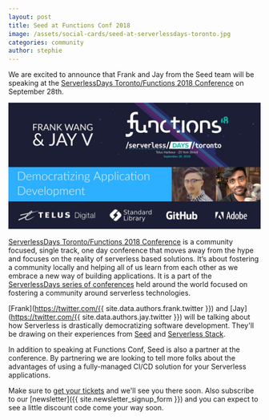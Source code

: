 ```yaml
---
layout: post
title: Seed at Functions Conf 2018
image: /assets/social-cards/seed-at-serverlessdays-toronto.jpg
categories: community
author: stephie
---
```


We are excited to announce that Frank and Jay from the Seed team will be speaking at the [ServerlessDays Toronto/Functions 2018 Conference](https://functions.events/2018/toronto/) on September 28th.

[![Seed at ServerlessDays Toronto](/assets/social-cards/seed-at-serverlessdays-toronto.jpg)](https://functions.events/2018/toronto/)

[ServerlessDays Toronto/Functions 2018 Conference](https://functions.events/2018/toronto/) is a community focused, single track, one day conference that moves away from the hype and focuses on the reality of serverless based solutions. It’s about fostering a community locally and helping all of us learn from each other as we embrace a new way of building applications. It is a part of the [ServerlessDays series of conferences](https://serverlessdays.io) held around the world focused on fostering a community around serverless technologies.

[Frank](https://twitter.com/{{ site.data.authors.frank.twitter }}) and [Jay](https://twitter.com/{{ site.data.authors.jay.twitter }}) will be talking about how Serverless is drastically democratizing software development. They'll be drawing on their experiences from [Seed](/) and [Serverless Stack](https://serverless-stack.com).

In addition to speaking at Functions Conf, Seed is also a partner at the conference. By partnering we are looking to tell more folks about the advantages of using a fully-managed CI/CD solution for your Serverless applications.

Make sure to [get your tickets](https://functions.events/2018/toronto/) and we'll see you there soon. Also subscribe to our [newsletter]({{ site.newsletter_signup_form }}) and you can expect to see a little discount code come your way soon.


